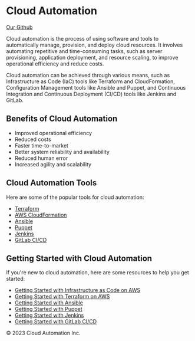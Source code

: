 # Cloud Automation

[Our Github](https://github.com/cloudautos)

Cloud automation is the process of using software and tools to automatically manage, provision, and deploy cloud resources. It involves automating repetitive and time-consuming tasks, such as server provisioning, application deployment, and resource scaling, to improve operational efficiency and reduce costs.

Cloud automation can be achieved through various means, such as Infrastructure as Code (IaC) tools like Terraform and CloudFormation, Configuration Management tools like Ansible and Puppet, and Continuous Integration and Continuous Deployment (CI/CD) tools like Jenkins and GitLab.

## Benefits of Cloud Automation

- Improved operational efficiency
- Reduced costs
- Faster time-to-market
- Better system reliability and availability
- Reduced human error
- Increased agility and scalability

## Cloud Automation Tools

Here are some of the popular tools for cloud automation:

- [Terraform](https://www.terraform.io/)
- [AWS CloudFormation](https://aws.amazon.com/cloudformation/)
- [Ansible](https://www.ansible.com/)
- [Puppet](https://puppet.com/)
- [Jenkins](https://www.jenkins.io/)
- [GitLab CI/CD](https://about.gitlab.com/topics/ci-cd/)

## Getting Started with Cloud Automation

If you're new to cloud automation, here are some resources to help you get started:

- [Getting Started with Infrastructure as Code on AWS](https://aws.amazon.com/getting-started/hands-on/get-started-infrastructure-as-code/)
- [Getting Started with Terraform on AWS](https://learn.hashicorp.com/tutorials/terraform/aws-build)
- [Getting Started with Ansible](https://www.ansible.com/get-started)
- [Getting Started with Puppet](https://puppet.com/docs/puppet/7.5/puppet_index.html)
- [Getting Started with Jenkins](https://www.jenkins.io/doc/tutorials/)
- [Getting Started with GitLab CI/CD](https://docs.gitlab.com/ee/ci/quick_start/)

&copy; 2023 Cloud Automation Inc.
